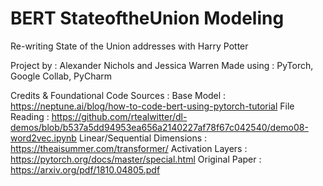 # BERT StateoftheUnion Modeling
 Re-writing State of the Union addresses with Harry Potter

Project by : Alexander Nichols and Jessica Warren
Made using : PyTorch, Google Collab, PyCharm 

Credits & Foundational Code Sources :
Base Model : https://neptune.ai/blog/how-to-code-bert-using-pytorch-tutorial
File Reading : https://github.com/rtealwitter/dl-demos/blob/b537a5dd94953ea656a2140227af78f67c042540/demo08-word2vec.ipynb
Linear/Sequential Dimensions : https://theaisummer.com/transformer/
Activation Layers : https://pytorch.org/docs/master/special.html
Original Paper : https://arxiv.org/pdf/1810.04805.pdf
